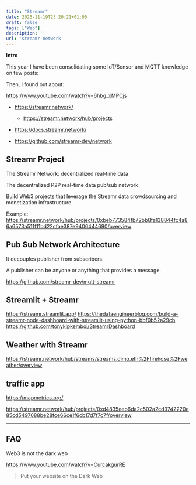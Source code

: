 ```yaml
---
title: "Streamr"
date: 2025-11-19T23:20:21+01:00
draft: false
tags: ["Web"]
description: ''
url: 'streamr-network'
---
```


**Intro**

This year I have been consolidating some IoT/Sensor and MQTT knowledge on few posts:

Then, I found out about:

https://www.youtube.com/watch?v=6hbg_xMPCjs

* https://streamr.network/
    * https://streamr.network/hub/projects
* https://docs.streamr.network/

* https://github.com/streamr-dev/network

## Streamr Project

The Streamr Network: decentralized real‑time data

The decentralized P2P real-time data pub/sub network.

Build Web3 projects that leverage the Streamr data crowdsourcing and monetization infrastructure.

Example: https://streamr.network/hub/projects/0xbeb773584fb72bb8fa138844fc4a86a6573a511f11bd22cfae387e9406444690/overview

## Pub Sub Network Architecture

It decouples publisher from subscribers.

A publisher can be anyone or anything that provides a message.

https://github.com/streamr-dev/mqtt-streamr

## Streamlit + Streamr

https://streamr.streamlit.app/
https://thedataengineerblog.com/build-a-streamr-node-dashboard-with-streamlit-using-python-bbf0b52a29cb
https://github.com/tonykipkemboi/StreamrDashboard

## Weather with Streamr

https://streamr.network/hub/streams/streams.dimo.eth%2Ffirehose%2Fweather/overview

## traffic app

https://mapmetrics.org/

https://streamr.network/hub/projects/0xd4835eeb6da2c502a2cd3742220e85cd5497088be28fce66ce1f6cb17d7f7c7f/overview

---

## FAQ

Web3 is not the dark web

https://www.youtube.com/watch?v=CurcakgurRE

> Put your website on the Dark Web
